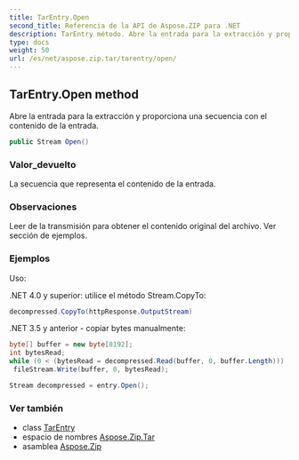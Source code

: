 ```yaml
---
title: TarEntry.Open
second_title: Referencia de la API de Aspose.ZIP para .NET
description: TarEntry método. Abre la entrada para la extracción y proporciona una secuencia con el contenido de la entrada.
type: docs
weight: 50
url: /es/net/aspose.zip.tar/tarentry/open/
---
```

## TarEntry.Open method

Abre la entrada para la extracción y proporciona una secuencia con el contenido de la entrada.

```csharp
public Stream Open()
```

### Valor_devuelto

La secuencia que representa el contenido de la entrada.

### Observaciones

Leer de la transmisión para obtener el contenido original del archivo. Ver sección de ejemplos.

### Ejemplos

Uso:

.NET 4.0 y superior: utilice el método Stream.CopyTo:

```csharp
decompressed.CopyTo(httpResponse.OutputStream)
```

.NET 3.5 y anterior - copiar bytes manualmente:

```csharp
byte[] buffer = new byte[8192];
int bytesRead;
while (0 < (bytesRead = decompressed.Read(buffer, 0, buffer.Length)))
 fileStream.Write(buffer, 0, bytesRead);
```

```csharp
Stream decompressed = entry.Open();
```

### Ver también

* class [TarEntry](../)
* espacio de nombres [Aspose.Zip.Tar](../../tarentry/)
* asamblea [Aspose.Zip](../../../)


